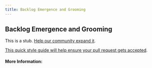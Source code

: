```yaml
---
title: Backlog Emergence and Grooming
---
```


## Backlog Emergence and Grooming

This is a stub. [Help our community expand it](https://github.com/freeCodeCamp/guide-articles/tree/master/articles/Agile/Backlog-Emergence-And-Grooming/index.md).

[This quick style guide will help ensure your pull request gets accepted](https://github.com/freeCodeCamp/guide-articles/blob/master/README.md).

<!-- The article goes here, in GitHub-flavored Markdown. Feel free to add YouTube videos, images, and CodePen/JSBin embeds  -->

#### More Information:
<!-- Please add any articles you think might be helpful to read before writing the article -->


